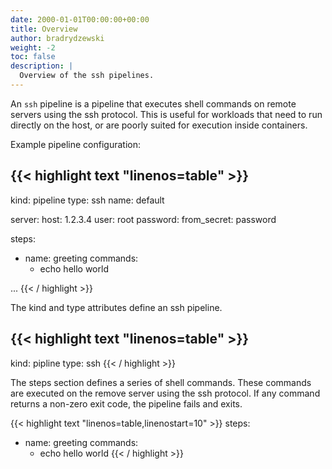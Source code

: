 ```yaml
---
date: 2000-01-01T00:00:00+00:00
title: Overview
author: bradrydzewski
weight: -2
toc: false
description: |
  Overview of the ssh pipelines.
---
```


An `ssh` pipeline is a pipeline that executes shell commands on remote servers using the ssh protocol. This is useful for workloads that need to run directly on the host, or are poorly suited for execution inside containers.

Example pipeline configuration:

{{< highlight text "linenos=table" >}}
---
kind: pipeline
type: ssh
name: default

server:
  host: 1.2.3.4
  user: root
  password:
    from_secret: password

steps:
- name: greeting
  commands:
  - echo hello world

...
{{< / highlight >}}

The kind and type attributes define an ssh pipeline.

{{< highlight text "linenos=table" >}}
---
kind: pipline
type: ssh
{{< / highlight >}}

The steps section defines a series of shell commands. These commands are executed on the remove server using the ssh protocol. If any command returns a non-zero exit code, the pipeline fails and exits.

{{< highlight text "linenos=table,linenostart=10" >}}
steps:
- name: greeting
  commands:
  - echo hello world
{{< / highlight >}}
